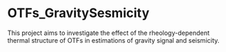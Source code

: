 # OTFs_GravitySesmicity
This project aims to investigate the effect of the rheology-dependent thermal structure of OTFs in estimations of gravity signal and seismicity.

